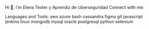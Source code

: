 Hi 👋, I'm Elena
Tester y Aprendiz de ciberseguridad
Connect with me:

Languages and Tools:
aws azure bash cassandra figma git javascript jenkins linux mongodb mysql oracle postgresql python selenium
